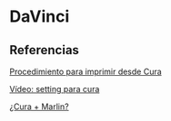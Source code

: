 # DaVinci

## Referencias


[Procedimiento para imprimir desde Cura](https://www.thingiverse.com/thing:1915076)

[Vídeo: setting para cura](https://www.youtube.com/watch?v=iw1xK3OrwNM)

[¿Cura + Marlin?](http://davinci1tutoesp.blogspot.com.es/)
